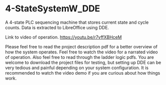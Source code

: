 # 4-StateSystemW_DDE
A 4-state PLC sequencing machine that stores current state and cycle counts. Data is extracted to LibreOffice using DDE. 

Link to video of operation. https://youtu.be/r7vffXBHceM

Please feel free to read the project description pdf for a better overview of how the system operates. Feel free to watch the video for a narrated video of operation. Also feel free to read through the ladder logic pdfs.  You are welcome to download the project files for testing, but setting up DDE can be very tedious and painful depending on your system configuration.  It is recommended to watch the video demo if you are curious about how things work. 
